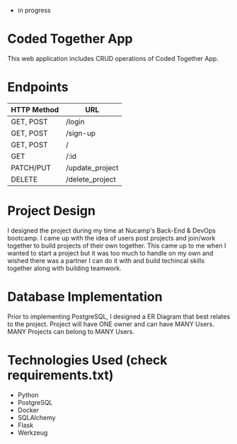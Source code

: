 * in progress

# Coded Together App

This web application includes CRUD operations of Coded Together App.

# Endpoints

| HTTP Method  | URL |
| ------------- | ------------- |
| GET, POST  | /login  | 
| GET, POST  | /sign-up  |
| GET, POST  | /  | - Home page(login is required)
| GET  | /:id  | - redirects to the specific project
| PATCH/PUT  | /update_project  | # not coded yet
| DELETE  | /delete_project  |


# Project Design
I designed the project during my time at Nucamp's Back-End & DevOps bootcamp. I came up with the idea of users post projects and join/work together to build projects of their own together. This came up to me when I wanted to start a project but it was too much to handle on my own and wished there was a partner I can do it with and build techincal skills together along with building teamwork. 

# Database Implementation
Prior to implementing PostgreSQL, I designed a ER Diagram that best relates to the project. Project will have ONE owner and can have MANY Users. MANY Projects can belong to MANY Users.

# Technologies Used (check requirements.txt)
- Python
- PostgreSQL
- Docker
- SQLAlchemy
- Flask
- Werkzeug
